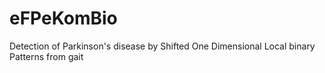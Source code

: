 # eFPeKomBio
Detection of Parkinson's disease by Shifted One Dimensional Local binary Patterns from gait
